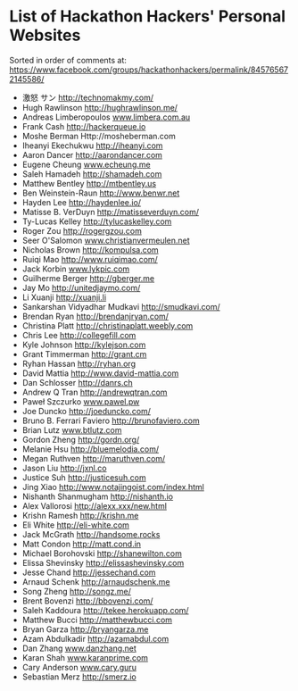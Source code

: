 List of Hackathon Hackers' Personal Websites
============================================

Sorted in order of comments at:
https://www.facebook.com/groups/hackathonhackers/permalink/845765672145586/

- 激怒 サン http://technomakmy.com/
- Hugh Rawlinson http://hughrawlinson.me/
- Andreas Limberopoulos www.limbera.com.au
- Frank Cash http://hackerqueue.io
- Moshe Berman Http://mosheberman.com
- Iheanyi Ekechukwu http://iheanyi.com
- Aaron Dancer http://aarondancer.com
- Eugene Cheung www.echeung.me
- Saleh Hamadeh http://shamadeh.com
- Matthew Bentley http://mtbentley.us
- Ben Weinstein-Raun http://www.benwr.net
- Hayden Lee http://haydenlee.io/
- Matisse B. VerDuyn http://matisseverduyn.com/
- Ty-Lucas Kelley http://tylucaskelley.com
- Roger Zou http://rogergzou.com
- Seer O'Salomon www.christianvermeulen.net
- Nicholas Brown http://kompulsa.com
- Ruiqi Mao http://www.ruiqimao.com/
- Jack Korbin www.lykpic.com
- Guilherme Berger http://gberger.me
- Jay Mo http://unitedjaymo.com/
- Li Xuanji http://xuanji.li
- Sankarshan Vidyadhar Mudkavi http://smudkavi.com/
- Brendan Ryan http://brendanjryan.com/
- Christina Platt http://christinaplatt.weebly.com
- Chris Lee http://collegefill.com
- Kyle Johnson http://kylejson.com
- Grant Timmerman http://grant.cm
- Ryhan Hassan http://ryhan.org
- David Mattia http://www.david-mattia.com
- Dan Schlosser http://danrs.ch
- Andrew Q Tran http://andrewqtran.com
- Paweł Szczurko www.pawel.pw
- Joe Duncko http://joeduncko.com/
- Bruno B. Ferrari Faviero http://brunofaviero.com
- Brian Lutz www.btlutz.com
- Gordon Zheng http://gordn.org/
- Melanie Hsu http://bluemelodia.com/
- Megan Ruthven http://maruthven.com/
- Jason Liu http://jxnl.co
- Justice Suh http://justicesuh.com
- Jing Xiao http://www.notajingoist.com/index.html
- Nishanth Shanmugham http://nishanth.io
- Alex Vallorosi http://alexx.xxx/new.html
- Krishn Ramesh http://krishn.me
- Eli White http://eli-white.com
- Jack McGrath http://handsome.rocks
- Matt Condon http://matt.cond.in
- Michael Borohovski http://shanewilton.com
- Elissa Shevinsky http://elissashevinsky.com
- Jesse Chand http://jessechand.com
- Arnaud Schenk http://arnaudschenk.me
- Song Zheng http://songz.me/
- Brent Bovenzi http://bbovenzi.com/
- Saleh Kaddoura http://tekee.herokuapp.com/
- Matthew Bucci http://matthewbucci.com
- Bryan Garza http://bryangarza.me
- Azam Abdulkadir http://azamabdul.com
- Dan Zhang www.danzhang.net
- Karan Shah www.karanprime.com
- Cary Anderson www.cary.guru
- Sebastian Merz http://smerz.io
